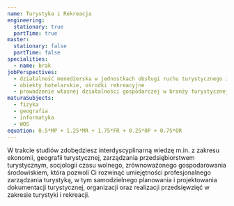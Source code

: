 ```yaml
---
name: Turystyka i Rekreacja
engineering:
  stationary: true
  partTime: true
master:
  stationary: false
  partTime: false
specialities:
  - name: brak
jobPerspectives:
  - działalność menedżerska w jednostkach obsługi ruchu turystycznego i rekreacji
  - obiekty hotelarskie, ośrodki rekreacyjne
  - prowadzenie własnej działalności gospodarczej w branży turystycznej i rekreacyjnej, a w szczególności biur turystycznych i gospodarstwagroturystycznych
maturaSubjects:
  - fizyka
  - geografia
  - informatyka
  - WOS
equation: 0.5*MP + 1.25*MR + 1.75*FR + 0.25*OP + 0.75*OR
---
```

W trakcie studiów zdobędziesz interdyscyplinarną wiedzę m.in. z zakresu ekonomii, geografii turystycznej, zarządzania przedsiębiorstwem turystycznym, socjologii czasu wolnego, zrównoważonego gospodarowania środowiskiem, która pozwoli Ci rozwinąć umiejętności profesjonalnego zarządzania turystyką, w tym samodzielnego planowania i projektowania dokumentacji turystycznej, organizacji oraz realizacji przedsięwzięć w zakresie turystyki i rekreacji.